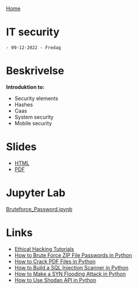 [Home](modul-4-2.md)
# IT security
    - 09-12-2022 - Fredag

# Beskrivelse
**Introduktion to:**
- Security elements
- Hashes
- Caas
- System security
- Mobile security

# Slides
- [HTML](./IT_Security_Slide.html)
- [PDF](./IT_Security_Slide.pdf)

# Jupyter Lab
[Bruteforce_Password.ipynb](./code/Bruteforce_Password.ipynb)


# Links
- [Ethical Hacking Tutorials](https://www.thepythoncode.com/topic/ethical-hacking)
- [How to Brute Force ZIP File Passwords in Python](https://www.thepythoncode.com/article/crack-zip-file-password-in-python)
- [How to Crack PDF Files in Python](https://www.thepythoncode.com/article/crack-pdf-file-password-in-python)
- [How to Build a SQL Injection Scanner in Python](https://www.thepythoncode.com/article/sql-injection-vulnerability-detector-in-python)
- [How to Make a SYN Flooding Attack in Python](https://www.thepythoncode.com/article/syn-flooding-attack-using-scapy-in-python)
- [How to Use Shodan API in Python](https://www.thepythoncode.com/article/using-shodan-api-in-python)

